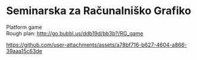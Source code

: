 # Seminarska za Računalniško Grafiko
Platform game  
Rough plan: http://go.bubbl.us/ddb19d/bb3b?/RG_game


https://github.com/user-attachments/assets/a78bf716-b627-4604-a866-39aaa15c63de
